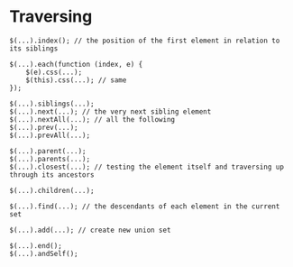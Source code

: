 # Traversing

	$(...).index(); // the position of the first element in relation to its siblings

	$(...).each(function (index, e) {
		$(e).css(...);
		$(this).css(...); // same
	});
	
	$(...).siblings(...);	
	$(...).next(...); // the very next sibling element
	$(...).nextAll(...); // all the following
	$(...).prev(...);
	$(...).prevAll(...);
	
	$(...).parent(...);
	$(...).parents(...);
	$(...).closest(...); // testing the element itself and traversing up through its ancestors
	
	$(...).children(...);
	
	$(...).find(...); // the descendants of each element in the current set
	
	$(...).add(...); // create new union set
	
	$(...).end();
	$(...).andSelf();
	
